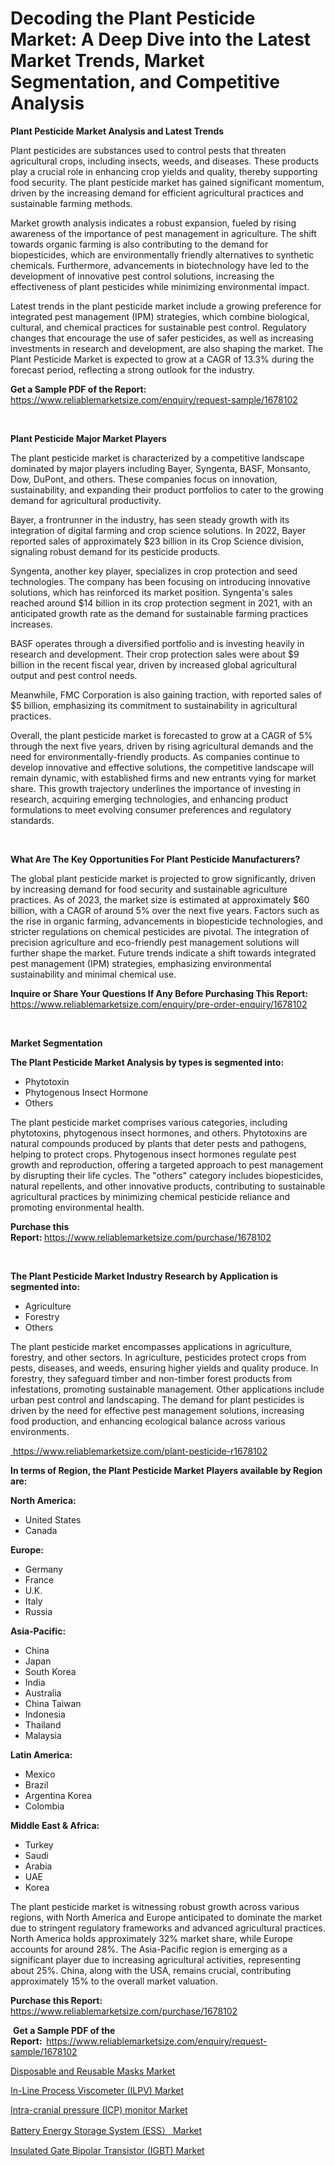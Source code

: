 <p><h1>Decoding the Plant Pesticide Market: A Deep Dive into the Latest Market Trends, Market Segmentation, and Competitive Analysis</h1></p><p><strong>Plant Pesticide Market Analysis and Latest Trends</strong></p>
<p><p>Plant pesticides are substances used to control pests that threaten agricultural crops, including insects, weeds, and diseases. These products play a crucial role in enhancing crop yields and quality, thereby supporting food security. The plant pesticide market has gained significant momentum, driven by the increasing demand for efficient agricultural practices and sustainable farming methods. </p><p>Market growth analysis indicates a robust expansion, fueled by rising awareness of the importance of pest management in agriculture. The shift towards organic farming is also contributing to the demand for biopesticides, which are environmentally friendly alternatives to synthetic chemicals. Furthermore, advancements in biotechnology have led to the development of innovative pest control solutions, increasing the effectiveness of plant pesticides while minimizing environmental impact.</p><p>Latest trends in the plant pesticide market include a growing preference for integrated pest management (IPM) strategies, which combine biological, cultural, and chemical practices for sustainable pest control. Regulatory changes that encourage the use of safer pesticides, as well as increasing investments in research and development, are also shaping the market. The Plant Pesticide Market is expected to grow at a CAGR of 13.3% during the forecast period, reflecting a strong outlook for the industry.</p></p>
<p><strong>Get a Sample PDF of the Report:&nbsp;</strong> <a href="https://www.reliablemarketsize.com/enquiry/request-sample/1678102?utm_campaign=1568&utm_medium=2&utm_source=Github&utm_content=ia&utm_term=14102024&utm_id=plant-pesticide">https://www.reliablemarketsize.com/enquiry/request-sample/1678102</a></p>
<p>&nbsp;</p>
<p><strong>Plant Pesticide Major Market Players</strong></p>
<p><p>The plant pesticide market is characterized by a competitive landscape dominated by major players including Bayer, Syngenta, BASF, Monsanto, Dow, DuPont, and others. These companies focus on innovation, sustainability, and expanding their product portfolios to cater to the growing demand for agricultural productivity.</p><p>Bayer, a frontrunner in the industry, has seen steady growth with its integration of digital farming and crop science solutions. In 2022, Bayer reported sales of approximately $23 billion in its Crop Science division, signaling robust demand for its pesticide products.</p><p>Syngenta, another key player, specializes in crop protection and seed technologies. The company has been focusing on introducing innovative solutions, which has reinforced its market position. Syngenta's sales reached around $14 billion in its crop protection segment in 2021, with an anticipated growth rate as the demand for sustainable farming practices increases.</p><p>BASF operates through a diversified portfolio and is investing heavily in research and development. Their crop protection sales were about $9 billion in the recent fiscal year, driven by increased global agricultural output and pest control needs.</p><p>Meanwhile, FMC Corporation is also gaining traction, with reported sales of $5 billion, emphasizing its commitment to sustainability in agricultural practices.</p><p>Overall, the plant pesticide market is forecasted to grow at a CAGR of 5% through the next five years, driven by rising agricultural demands and the need for environmentally-friendly products. As companies continue to develop innovative and effective solutions, the competitive landscape will remain dynamic, with established firms and new entrants vying for market share. This growth trajectory underlines the importance of investing in research, acquiring emerging technologies, and enhancing product formulations to meet evolving consumer preferences and regulatory standards.</p></p>
<p>&nbsp;</p>
<p><strong>What Are The Key Opportunities For Plant Pesticide Manufacturers?</strong></p>
<p><p>The global plant pesticide market is projected to grow significantly, driven by increasing demand for food security and sustainable agriculture practices. As of 2023, the market size is estimated at approximately $60 billion, with a CAGR of around 5% over the next five years. Factors such as the rise in organic farming, advancements in biopesticide technologies, and stricter regulations on chemical pesticides are pivotal. The integration of precision agriculture and eco-friendly pest management solutions will further shape the market. Future trends indicate a shift towards integrated pest management (IPM) strategies, emphasizing environmental sustainability and minimal chemical use.</p></p>
<p><strong>Inquire or Share Your Questions If Any Before Purchasing This Report:</strong> <a href="https://www.reliablemarketsize.com/enquiry/pre-order-enquiry/1678102?utm_campaign=1568&utm_medium=2&utm_source=Github&utm_content=ia&utm_term=14102024&utm_id=plant-pesticide">https://www.reliablemarketsize.com/enquiry/pre-order-enquiry/1678102</a></p>
<p>&nbsp;</p>
<p><strong>Market Segmentation</strong></p>
<p><strong>The Plant Pesticide Market Analysis by types is segmented into:</strong></p>
<p><ul><li>Phytotoxin</li><li>Phytogenous Insect Hormone</li><li>Others</li></ul></p>
<p><p>The plant pesticide market comprises various categories, including phytotoxins, phytogenous insect hormones, and others. Phytotoxins are natural compounds produced by plants that deter pests and pathogens, helping to protect crops. Phytogenous insect hormones regulate pest growth and reproduction, offering a targeted approach to pest management by disrupting their life cycles. The "others" category includes biopesticides, natural repellents, and other innovative products, contributing to sustainable agricultural practices by minimizing chemical pesticide reliance and promoting environmental health.</p></p>
<p><strong>Purchase this Report:&nbsp;</strong><a href="https://www.reliablemarketsize.com/purchase/1678102?utm_campaign=1568&utm_medium=2&utm_source=Github&utm_content=ia&utm_term=14102024&utm_id=plant-pesticide">https://www.reliablemarketsize.com/purchase/1678102</a></p>
<p>&nbsp;</p>
<p><strong>The Plant Pesticide Market Industry Research by Application is segmented into:</strong></p>
<p><ul><li>Agriculture</li><li>Forestry</li><li>Others</li></ul></p>
<p><p>The plant pesticide market encompasses applications in agriculture, forestry, and other sectors. In agriculture, pesticides protect crops from pests, diseases, and weeds, ensuring higher yields and quality produce. In forestry, they safeguard timber and non-timber forest products from infestations, promoting sustainable management. Other applications include urban pest control and landscaping. The demand for plant pesticides is driven by the need for effective pest management solutions, increasing food production, and enhancing ecological balance across various environments.</p></p>
<p><a href="https://www.reliablemarketsize.com/plant-pesticide-r1678102?utm_campaign=1568&utm_medium=2&utm_source=Github&utm_content=ia&utm_term=14102024&utm_id=plant-pesticide">&nbsp;https://www.reliablemarketsize.com/plant-pesticide-r1678102</a></p>
<p><strong>In terms of Region, the Plant Pesticide Market Players available by Region are:</strong></p>
<p>
    <p> <strong> North America: </strong>
        <ul>
            <li>United States</li>
            <li>Canada</li>
        </ul>
        </p> 
    <p> <strong> Europe: </strong>
        <ul>
            <li>Germany</li>
            <li>France</li>
            <li>U.K.</li>
            <li>Italy</li>
            <li>Russia</li>
        </ul>
        </p> 
    <p> <strong> Asia-Pacific: </strong>
        <ul>
            <li>China</li>
            <li>Japan</li>
            <li>South Korea</li>
            <li>India</li>
            <li>Australia</li>
            <li>China Taiwan</li>
            <li>Indonesia</li>
            <li>Thailand</li>
            <li>Malaysia</li>
        </ul>
        </p> 
    <p> <strong> Latin America: </strong>
        <ul>
            <li>Mexico</li>
            <li>Brazil</li>
            <li>Argentina Korea</li>
            <li>Colombia</li>
        </ul>
        </p> 
    <p> <strong> Middle East & Africa: </strong>
        <ul>
            <li>Turkey</li>
            <li>Saudi</li>
            <li>Arabia</li>
            <li>UAE</li>
            <li>Korea</li>
        </ul>
    </p>
    </p>
<p><p>The plant pesticide market is witnessing robust growth across various regions, with North America and Europe anticipated to dominate the market due to stringent regulatory frameworks and advanced agricultural practices. North America holds approximately 32% market share, while Europe accounts for around 28%. The Asia-Pacific region is emerging as a significant player due to increasing agricultural activities, representing about 25%. China, along with the USA, remains crucial, contributing approximately 15% to the overall market valuation.</p></p>
<p><strong>Purchase this Report: </strong><a href="https://www.reliablemarketsize.com/purchase/1678102?utm_campaign=1568&utm_medium=2&utm_source=Github&utm_content=ia&utm_term=14102024&utm_id=plant-pesticide">https://www.reliablemarketsize.com/purchase/1678102</a></p>
<p>&nbsp;<strong>Get a Sample PDF of the Report:&nbsp;&nbsp;</strong><a href="https://www.reliablemarketsize.com/enquiry/request-sample/1678102?utm_campaign=1568&utm_medium=2&utm_source=Github&utm_content=ia&utm_term=14102024&utm_id=plant-pesticide">https://www.reliablemarketsize.com/enquiry/request-sample/1678102</a></p>
<p><strong></strong></p>
<p><p><a href="https://www.linkedin.com/pulse/global-disposable-reusable-masks-market-trends-innovations-forward-looking-j37ac?utm_campaign=1568&utm_medium=2&utm_source=Github&utm_content=ia&utm_term=14102024&utm_id=plant-pesticide">Disposable and Reusable Masks Market</a></p><p><a href="https://www.linkedin.com/pulse/mapping-in-line-process-viscometer-ilpv-market-trends-0ak6c?utm_campaign=1568&utm_medium=2&utm_source=Github&utm_content=ia&utm_term=14102024&utm_id=plant-pesticide">In-Line Process Viscometer (ILPV) Market</a></p><p><a href="https://www.linkedin.com/pulse/intra-cranial-pressure-icp-monitor-market-overview-regional-kmarc?utm_campaign=1568&utm_medium=2&utm_source=Github&utm_content=ia&utm_term=14102024&utm_id=plant-pesticide">Intra-cranial pressure (ICP) monitor Market</a></p><p><a href="https://www.linkedin.com/pulse/battery-energy-storage-system-ess-market-size-growth-trends-olkec?utm_campaign=1568&utm_medium=2&utm_source=Github&utm_content=ia&utm_term=14102024&utm_id=plant-pesticide">Battery Energy Storage System (ESS） Market</a></p><p><a href="https://www.linkedin.com/pulse/insulated-gate-bipolar-transistor-igbt-landscape-product-spectrum-enz5c?utm_campaign=1568&utm_medium=2&utm_source=Github&utm_content=ia&utm_term=14102024&utm_id=plant-pesticide">Insulated Gate Bipolar Transistor (IGBT) Market</a></p></p>